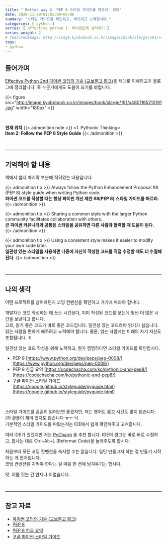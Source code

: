 ```yaml
---
title: "'Better way 2. PEP 8 스타일 가이드를 따르라' 정리"
date: 2020-11-28T01:01:00+09:00
summary: "스타일 가이드를 확인하고, 따르려고 노력합시다."
categories: [ python ]
series: [ effective python 1. 파이썬답게 생각하기 ]
series_weight: 2
# featuredImage: http://image.kyobobook.co.kr/images/book/xlarge/191/x4801165213191.jpg
tags:
- python
---
```


## 들어가며

[Effective Python 2nd 파이썬 코딩의 기술 (교보문고 링크)](http://digital.kyobobook.co.kr/digital/ebook/ebookDetail.ink?selectedLargeCategory=001&barcode=4801165213191&orderClick=LEH&Kc=)을 제대로 이해하고자 블로그에 정리합니다. 혹 누군가에게도 도움이 되기를 바랍니다.

{{< figure src="http://image.kyobobook.co.kr/images/book/xlarge/191/x4801165213191.jpg" width="180px" >}}

<br/>

**현재 위치**
{{< admonition note >}}
<1. Pythonic Thinking>  
**Item 2: Follow the PEP 8 Style Guide**
{{< /admonition >}}


<br/>

---

## 기억해야 할 내용

책에서 챕터 마지막 부분에 적혀있는 내용입니다.

{{< admonition tip >}}
Always follow the Python Enhancement Proposal #8 (PEP 8) style guide when writing Python code.  
**파이썬 코드를 작성할 때는 항상 파이썬 개선 제안 #8(PEP 8) 스타일 가이드를 따르라.**
{{< /admonition >}}


{{< admonition tip >}}
Sharing a common style with the larger Python community facilitates collaboration with others.  
**큰 파이썬 커뮤니티와 공통된 스타일을 공유하면 다른 사람과 협력할 때 도움이 된다.**
{{< /admonition >}}


{{< admonition tip >}}
Using a consistent style makes it easier to modify your own code later.  
**일관성 있는 스타일을 사용하면 나중에 자신이 작성한 코드를 직접 수정할 때도 더 수월해진다.**
{{< /admonition >}}

<br/>

---

## 나의 생각

어떤 프로젝트를 참여하던지 코딩 컨벤션을 확인하고 거기에 따라야 합니다.

개발자는 코드 작성하는 데 쓰는 시간보다, 이미 작성된 코드를 보는데 훨씬 더 많은 시간을 보낸다고 합니다.  
고로, 읽기 좋은 코드가 바로 좋은 코드입니다. 일관성 있는 코드라야 읽기가 쉽습니다.  
읽는 사람을 편하게 해주려고 노력해야 합니다. 물론, 읽는 사람에는 미래의 자기 자신도 포함됩니다. ㅎ


일관성 있는 코드 작성을 위해 노력하고, 뭔가 찜찜하다면 스타일 가이드를 확인합시다.
- PEP 8 [https://www.python.org/dev/peps/pep-0008/](https://www.python.org/dev/peps/pep-0008/)
- PEP 8 한글 요약 [https://codechacha.com/ko/pythonic-and-pep8/](https://codechacha.com/ko/pythonic-and-pep8/)
- 구글 파이썬 스타일 가이드 [https://google.github.io/styleguide/pyguide.html](https://google.github.io/styleguide/pyguide.html)

<br/>

스타일 가이드를 꼼꼼히 읽어보면 좋겠지만, 저는 영어도 짧고 시간도 많지 않습니다. (저 글들이 재미 있지도 않습니다 ㅠㅜㅋ)  
기본적인 스타일 가이드를 따랐는지는 IDE에서 쉽게 확인해주고 고쳐줍니다.

여러 IDE가 있겠지만 저는 [PyCharm](https://www.jetbrains.com/ko-kr/pycharm/download) 을 추천 합니다. IDE의 경고는 바로 바로 수정하고, 틈나는 데로 Ctrl+Alt+L (Reformat Code)을 눌러주도록 합시다.

처음부터 모든 코딩 컨벤션을 숙지할 수는 없습니다. 일단 만들고자 하는 걸 만들기 시작하는 게 먼저입니다.  
코딩 컨벤션을 지켜야 한다는 걸 마음 한 켠에 남겨두기는 합시다.

덧. 이름 짓는 건 언제나 어렵습니다.

<br/>

---

## 참고 자료

- [파이썬 코딩의 기술 (교보문고 링크)](http://digital.kyobobook.co.kr/digital/ebook/ebookDetail.ink?selectedLargeCategory=001&barcode=4801165213191&orderClick=LEH&Kc=)
- [PEP 8](https://www.python.org/dev/peps/pep-0008/)
- [PEP 8 한글 요약](https://codechacha.com/ko/pythonic-and-pep8/)
- [구글 파이썬 스타일 가이드](https://google.github.io/styleguide/pyguide.html)
